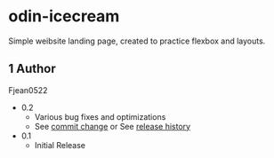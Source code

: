 # odin-icecream

Simple weibsite landing page, created to practice flexbox and layouts.


## 1 Author
Fjean0522

* 0.2
    * Various bug fixes and optimizations
    * See [commit change]() or See [release history]()
* 0.1
    * Initial Release
